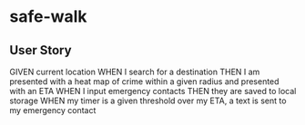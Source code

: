 # safe-walk

## User Story
GIVEN current location 
WHEN I search for a destination
THEN I am presented with a heat map of crime within a given radius and presented with an ETA
WHEN I input emergency contacts
THEN they are saved to local storage
WHEN my timer is a given threshold over my ETA, a text is sent to my emergency contact
